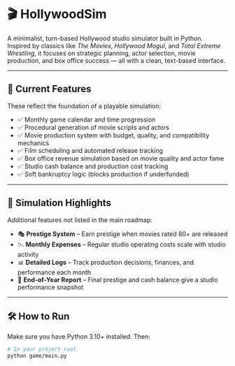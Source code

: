 # 🎬 HollywoodSim

A minimalist, turn-based Hollywood studio simulator built in Python.  
Inspired by classics like *The Movies*, *Hollywood Mogul*, and *Total Extreme Wrestling*, it focuses on strategic planning, actor selection, movie production, and box office success — all with a clean, text-based interface.

---

## 🚀 Current Features

These reflect the foundation of a playable simulation:

- ✅ Monthly game calendar and time progression
- ✅ Procedural generation of movie scripts and actors
- ✅ Movie production system with budget, quality, and compatibility mechanics
- ✅ Film scheduling and automated release tracking
- ✅ Box office revenue simulation based on movie quality and actor fame
- ✅ Studio cash balance and production cost tracking
- ✅ Soft bankruptcy logic (blocks production if underfunded)

---

## 🧠 Simulation Highlights

Additional features not listed in the main roadmap:

- 🎭 **Prestige System** – Earn prestige when movies rated 80+ are released  
- 📉 **Monthly Expenses** – Regular studio operating costs scale with studio activity  
- 📊 **Detailed Logs** – Track production decisions, finances, and performance each month  
- 🏁 **End-of-Year Report** – Final prestige and cash balance give a studio performance snapshot  

---

## 🛠️ How to Run

Make sure you have Python 3.10+ installed. Then:

```bash
# In your project root
python game/main.py
